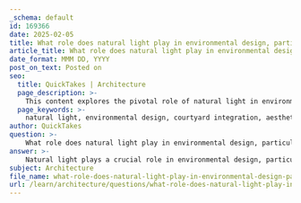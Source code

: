 ```yaml
---
_schema: default
id: 169366
date: 2025-02-05
title: What role does natural light play in environmental design, particularly in courtyard integration?
article_title: What role does natural light play in environmental design, particularly in courtyard integration?
date_format: MMM DD, YYYY
post_on_text: Posted on
seo:
  title: QuickTakes | Architecture
  page_description: >-
    This content explores the pivotal role of natural light in environmental design, especially within courtyard integration, highlighting its impact on aesthetics, psychological health, air quality, sustainability, and spatial dynamics.
  page_keywords: >-
    natural light, environmental design, courtyard integration, aesthetic enhancement, psychological well-being, ventilation, air quality, sustainability, energy efficiency, spatial composition, Sugamo Shinkin Bank
author: QuickTakes
question: >-
    What role does natural light play in environmental design, particularly in courtyard integration?
answer: >-
    Natural light plays a crucial role in environmental design, particularly in the context of courtyard integration. Its significance can be understood through several key aspects:\n\n1. **Aesthetic Enhancement**: Natural light enhances the visual quality of spaces, making them more inviting and pleasant. In the case of the Sugamo Shinkin Bank, the integration of natural light through features like glazed courtyards and elliptical skylights creates a bright and welcoming atmosphere. This not only improves the aesthetic appeal but also contributes to a positive psychological experience for occupants.\n\n2. **Psychological Well-being**: Exposure to natural light has been shown to improve mood and well-being. By incorporating natural light into courtyard designs, spaces can foster a sense of connection to the outdoors, which is essential for mental health. The Sugamo Shinkin Bank's design promotes this connection by merging indoor and outdoor environments, allowing visitors to feel as though they are in a continuous space that encourages relaxation and comfort.\n\n3. **Ventilation and Air Quality**: Natural light often accompanies airflow, which is vital for maintaining indoor air quality. The use of glass airwells and open courtyards allows for better ventilation, ensuring that spaces remain fresh and comfortable. This is particularly important in urban settings where air quality can be compromised.\n\n4. **Sustainability and Energy Efficiency**: Utilizing natural light reduces the need for artificial lighting, leading to lower energy consumption. This aligns with the principles of sustainability in environmental design, as seen in the Sugamo Shinkin Bank, where design strategies are employed to minimize environmental impact while maximizing resource efficiency.\n\n5. **Spatial Composition**: The integration of natural light in courtyard designs contributes to the spatial composition of a building. In the Sugamo Shinkin Bank, the layering of spaces—exterior deck, interior open area, exterior courtyard, and teller counters—creates a dynamic environment where light plays a key role in defining each area. The reflections in glazing further enhance the depth and complexity of the space, making it visually engaging.\n\nIn summary, natural light is a fundamental element in environmental design, particularly in courtyard integration, as it enhances aesthetics, promotes psychological well-being, improves air quality, supports sustainability, and enriches spatial composition. The thoughtful incorporation of natural light in designs like the Sugamo Shinkin Bank exemplifies these principles effectively.
subject: Architecture
file_name: what-role-does-natural-light-play-in-environmental-design-particularly-in-courtyard-integration.md
url: /learn/architecture/questions/what-role-does-natural-light-play-in-environmental-design-particularly-in-courtyard-integration
---
```


&nbsp;